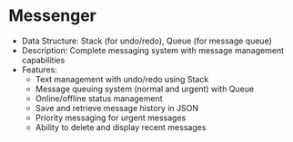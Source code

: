 # Messenger
- Data Structure: Stack (for undo/redo), Queue (for message queue)
- Description: Complete messaging system with message management capabilities
- Features:
  - Text management with undo/redo using Stack
  - Message queuing system (normal and urgent) with Queue
  - Online/offline status management
  - Save and retrieve message history in JSON
  - Priority messaging for urgent messages
  - Ability to delete and display recent messages
